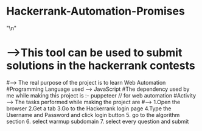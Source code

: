 # Hackerrank-Automation-Promises

"\n"
# -->This tool can be used to submit solutions in the hackerrank contests
#--> The real purpose of the project is to learn Web Automation 
#Programming Language used --> JavaScript
#The dependency used by me while making this project is :- puppeteer // for web automation
#Activity --> The tasks performed while making the project are 
#-->  1.Open the browser 
     2.Get a tab 
     3.Go to the Hackerrank login page
     4.Type the Username and Password and click login button
     5. go to the algorithm section
     6. select warmup subdomain
     7. select every question and submit

 
